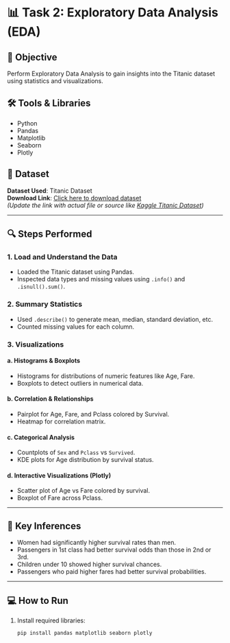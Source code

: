 # 📊 Task 2: Exploratory Data Analysis (EDA)

## 🧠 Objective
Perform Exploratory Data Analysis to gain insights into the Titanic dataset using statistics and visualizations.

## 🛠️ Tools & Libraries
- Python
- Pandas
- Matplotlib
- Seaborn
- Plotly

## 📂 Dataset
**Dataset Used**: Titanic Dataset  
**Download Link**: [Click here to download dataset](#)  
*(Update the link with actual file or source like [Kaggle Titanic Dataset](https://www.kaggle.com/c/titanic/data))*

---

## 🔍 Steps Performed

### 1. Load and Understand the Data
- Loaded the Titanic dataset using Pandas.
- Inspected data types and missing values using `.info()` and `.isnull().sum()`.

### 2. Summary Statistics
- Used `.describe()` to generate mean, median, standard deviation, etc.
- Counted missing values for each column.

### 3. Visualizations
#### a. Histograms & Boxplots
- Histograms for distributions of numeric features like Age, Fare.
- Boxplots to detect outliers in numerical data.

#### b. Correlation & Relationships
- Pairplot for Age, Fare, and Pclass colored by Survival.
- Heatmap for correlation matrix.

#### c. Categorical Analysis
- Countplots of `Sex` and `Pclass` vs `Survived`.
- KDE plots for Age distribution by survival status.

#### d. Interactive Visualizations (Plotly)
- Scatter plot of Age vs Fare colored by survival.
- Boxplot of Fare across Pclass.

---

## 🧠 Key Inferences
- Women had significantly higher survival rates than men.
- Passengers in 1st class had better survival odds than those in 2nd or 3rd.
- Children under 10 showed higher survival chances.
- Passengers who paid higher fares had better survival probabilities.

---

## 💻 How to Run
1. Install required libraries:
   ```bash
   pip install pandas matplotlib seaborn plotly

